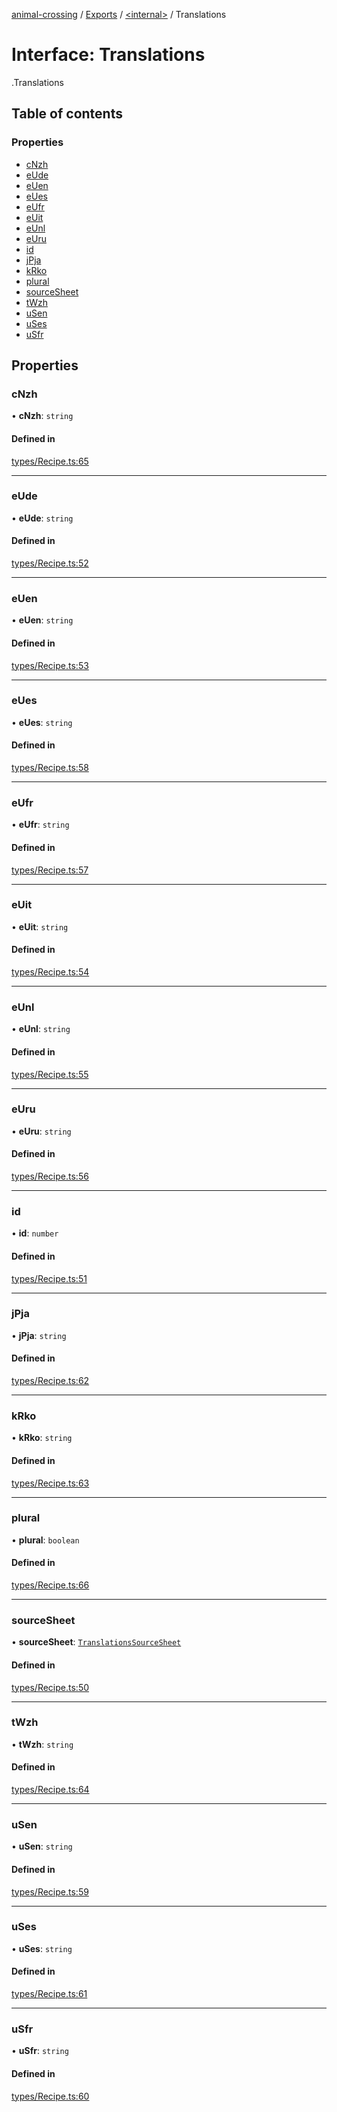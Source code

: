 [animal-crossing](../README.md) / [Exports](../modules.md) / [<internal\>](../modules/internal_.md) / Translations

# Interface: Translations

[<internal>](../modules/internal_.md).Translations

## Table of contents

### Properties

- [cNzh](internal_.Translations-4.md#cnzh)
- [eUde](internal_.Translations-4.md#eude)
- [eUen](internal_.Translations-4.md#euen)
- [eUes](internal_.Translations-4.md#eues)
- [eUfr](internal_.Translations-4.md#eufr)
- [eUit](internal_.Translations-4.md#euit)
- [eUnl](internal_.Translations-4.md#eunl)
- [eUru](internal_.Translations-4.md#euru)
- [id](internal_.Translations-4.md#id)
- [jPja](internal_.Translations-4.md#jpja)
- [kRko](internal_.Translations-4.md#krko)
- [plural](internal_.Translations-4.md#plural)
- [sourceSheet](internal_.Translations-4.md#sourcesheet)
- [tWzh](internal_.Translations-4.md#twzh)
- [uSen](internal_.Translations-4.md#usen)
- [uSes](internal_.Translations-4.md#uses)
- [uSfr](internal_.Translations-4.md#usfr)

## Properties

### cNzh

• **cNzh**: `string`

#### Defined in

[types/Recipe.ts:65](https://github.com/Norviah/animal-crossing/blob/4d5e5b0/module/types/Recipe.ts#L65)

___

### eUde

• **eUde**: `string`

#### Defined in

[types/Recipe.ts:52](https://github.com/Norviah/animal-crossing/blob/4d5e5b0/module/types/Recipe.ts#L52)

___

### eUen

• **eUen**: `string`

#### Defined in

[types/Recipe.ts:53](https://github.com/Norviah/animal-crossing/blob/4d5e5b0/module/types/Recipe.ts#L53)

___

### eUes

• **eUes**: `string`

#### Defined in

[types/Recipe.ts:58](https://github.com/Norviah/animal-crossing/blob/4d5e5b0/module/types/Recipe.ts#L58)

___

### eUfr

• **eUfr**: `string`

#### Defined in

[types/Recipe.ts:57](https://github.com/Norviah/animal-crossing/blob/4d5e5b0/module/types/Recipe.ts#L57)

___

### eUit

• **eUit**: `string`

#### Defined in

[types/Recipe.ts:54](https://github.com/Norviah/animal-crossing/blob/4d5e5b0/module/types/Recipe.ts#L54)

___

### eUnl

• **eUnl**: `string`

#### Defined in

[types/Recipe.ts:55](https://github.com/Norviah/animal-crossing/blob/4d5e5b0/module/types/Recipe.ts#L55)

___

### eUru

• **eUru**: `string`

#### Defined in

[types/Recipe.ts:56](https://github.com/Norviah/animal-crossing/blob/4d5e5b0/module/types/Recipe.ts#L56)

___

### id

• **id**: `number`

#### Defined in

[types/Recipe.ts:51](https://github.com/Norviah/animal-crossing/blob/4d5e5b0/module/types/Recipe.ts#L51)

___

### jPja

• **jPja**: `string`

#### Defined in

[types/Recipe.ts:62](https://github.com/Norviah/animal-crossing/blob/4d5e5b0/module/types/Recipe.ts#L62)

___

### kRko

• **kRko**: `string`

#### Defined in

[types/Recipe.ts:63](https://github.com/Norviah/animal-crossing/blob/4d5e5b0/module/types/Recipe.ts#L63)

___

### plural

• **plural**: `boolean`

#### Defined in

[types/Recipe.ts:66](https://github.com/Norviah/animal-crossing/blob/4d5e5b0/module/types/Recipe.ts#L66)

___

### sourceSheet

• **sourceSheet**: [`TranslationsSourceSheet`](../enums/internal_.TranslationsSourceSheet-2.md)

#### Defined in

[types/Recipe.ts:50](https://github.com/Norviah/animal-crossing/blob/4d5e5b0/module/types/Recipe.ts#L50)

___

### tWzh

• **tWzh**: `string`

#### Defined in

[types/Recipe.ts:64](https://github.com/Norviah/animal-crossing/blob/4d5e5b0/module/types/Recipe.ts#L64)

___

### uSen

• **uSen**: `string`

#### Defined in

[types/Recipe.ts:59](https://github.com/Norviah/animal-crossing/blob/4d5e5b0/module/types/Recipe.ts#L59)

___

### uSes

• **uSes**: `string`

#### Defined in

[types/Recipe.ts:61](https://github.com/Norviah/animal-crossing/blob/4d5e5b0/module/types/Recipe.ts#L61)

___

### uSfr

• **uSfr**: `string`

#### Defined in

[types/Recipe.ts:60](https://github.com/Norviah/animal-crossing/blob/4d5e5b0/module/types/Recipe.ts#L60)
